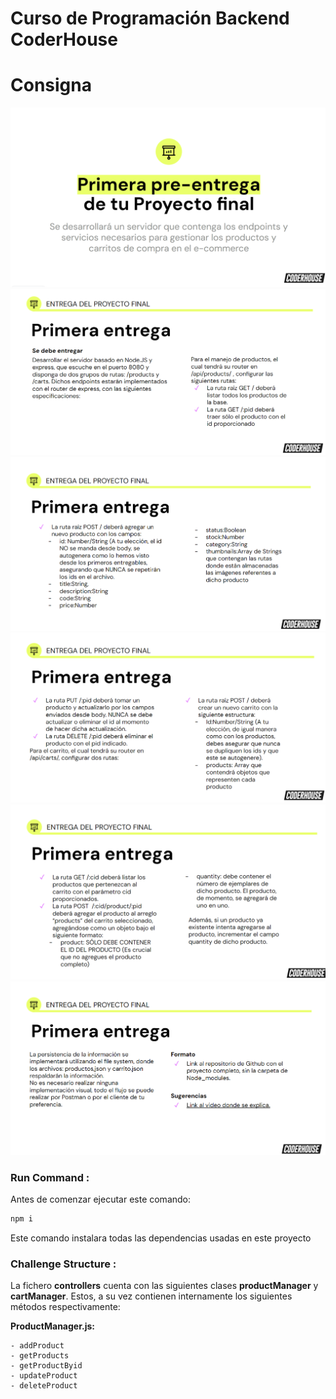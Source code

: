 # Curso de Programación Backend CoderHouse

# Consigna

![Consigna parte 1](./consignas/1.png)
![Consigna parte 2](./consignas/2.png)
![Consigna parte 3](./consignas/3.png)
![Consigna parte 4](./consignas/4.png)
![Consigna parte 5](./consignas/5.png)
![Consigna parte 6](./consignas/6.png)



### Run Command : 
Antes de comenzar ejecutar este comando:

```sh
npm i
```
Este comando instalara todas las dependencias usadas en este proyecto 
### Challenge Structure :

La fichero **controllers** cuenta con las siguientes clases  **productManager** y **cartManager**. Estos, a su vez contienen internamente los siguientes métodos respectivamente:

**ProductManager.js:**
```
- addProduct
- getProducts
- getProductByid
- updateProduct
- deleteProduct
```




